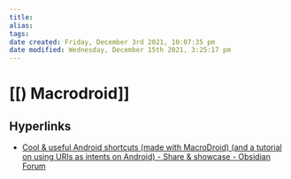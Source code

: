 ```yaml
---
title: 
alias: 
tags: 
date created: Friday, December 3rd 2021, 10:07:35 pm
date modified: Wednesday, December 15th 2021, 3:25:17 pm
---
```

# [[) Macrodroid]]

## Hyperlinks
- [Cool & useful Android shortcuts (made with MacroDroid) (and a tutorial on using URIs as intents on Android) - Share & showcase - Obsidian Forum](https://forum.obsidian.md/t/cool-useful-android-shortcuts-made-with-macrodroid-and-a-tutorial-on-using-uris-as-intents-on-android/26683)
